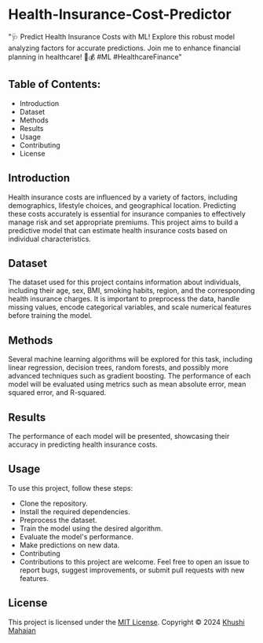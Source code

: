 # Health-Insurance-Cost-Predictor
 "🩺 Predict Health Insurance Costs with ML! Explore this robust model analyzing factors for accurate predictions. Join me to enhance financial planning in healthcare! 💉💰 #ML #HealthcareFinance"

## Table of Contents:
- Introduction
- Dataset
- Methods
- Results
- Usage
- Contributing
- License

## Introduction
Health insurance costs are influenced by a variety of factors, including demographics, lifestyle choices, and geographical location. Predicting these costs accurately is essential for insurance companies to effectively manage risk and set appropriate premiums. This project aims to build a predictive model that can estimate health insurance costs based on individual characteristics.

## Dataset
The dataset used for this project contains information about individuals, including their age, sex, BMI, smoking habits, region, and the corresponding health insurance charges. It is important to preprocess the data, handle missing values, encode categorical variables, and scale numerical features before training the model.

## Methods
Several machine learning algorithms will be explored for this task, including linear regression, decision trees, random forests, and possibly more advanced techniques such as gradient boosting. The performance of each model will be evaluated using metrics such as mean absolute error, mean squared error, and R-squared.

## Results
The performance of each model will be presented, showcasing their accuracy in predicting health insurance costs.

## Usage
To use this project, follow these steps:

- Clone the repository.
- Install the required dependencies.
- Preprocess the dataset.
- Train the model using the desired algorithm.
- Evaluate the model's performance.
- Make predictions on new data.
- Contributing
- Contributions to this project are welcome. Feel free to open an issue to report bugs, suggest improvements, or submit pull requests with new features.

## License
This project is licensed under the [MIT License](LICENSE).
Copyright © 2024 [Khushi Mahajan](https://github.com/khushi6900)
